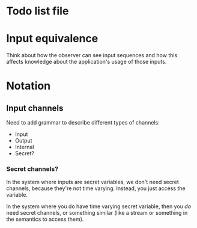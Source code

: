 # Todo list file

# Input equivalence 

Think about how the observer can see input sequences and how this
affects knowledge about the application's usage of those inputs.

# Notation

## Input channels

Need to add grammar to describe different types of channels:
 - Input
 - Output
 - Internal
 - Secret?

### Secret channels?

In the system where inputs are secret variables, we don't need secret
channels, because they're not time varying.  Instead, you just access
the variable.

In the system where you do have time varying secret variable, then you
*do* need secret channels, or something similar (like a stream or
something in the semantics to access them).

## 
